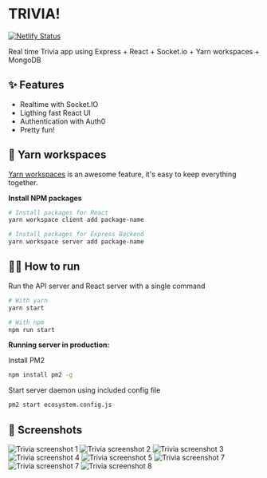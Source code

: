 # TRIVIA!

[![Netlify Status](https://api.netlify.com/api/v1/badges/a4f6ad39-0d16-4185-8341-87645ad1eec5/deploy-status)](https://app.netlify.com/sites/apptrivia/deploys)

Real time Trivia app using Express + React + Socket.io + Yarn workspaces + MongoDB

## ✨ Features
- Realtime with Socket.IO
- Ligthing fast React UI
- Authentication with Auth0
- Pretty fun!

## 🚀 Yarn workspaces
[Yarn workspaces](https://classic.yarnpkg.com/en/docs/workspaces/) is an awesome feature, it's easy to keep everything together.

**Install NPM packages**

```bash
# Install packages for React
yarn workspace client add package-name
```

```bash
# Install packages for Express Backend
yarn workspace server add package-name
```

## 🏃‍♀️ How to run

Run the API server and React server with a single command

```bash
# With yarn
yarn start
```

```bash
# With npm
npm run start
```

**Running server in production:**

Install PM2

```bash
npm install pm2 -g
```

Start server daemon using included config file

```bash
pm2 start ecosystem.config.js
```

## 📸 Screenshots

![Trivia screenshot 1](https://raw.githubusercontent.com/LuisHCK/trivia/master/packages/client/public/screenshots/screenshot_1.jpg)
![Trivia screenshot 2](https://raw.githubusercontent.com/LuisHCK/trivia/master/packages/client/public/screenshots/screenshot_2.jpg)
![Trivia screenshot 3](https://raw.githubusercontent.com/LuisHCK/trivia/master/packages/client/public/screenshots/screenshot_3.jpg)
![Trivia screenshot 4](https://raw.githubusercontent.com/LuisHCK/trivia/master/packages/client/public/screenshots/screenshot_4.jpg)
![Trivia screenshot 5](https://raw.githubusercontent.com/LuisHCK/trivia/master/packages/client/public/screenshots/screenshot_5.jpg)
![Trivia screenshot 7](https://raw.githubusercontent.com/LuisHCK/trivia/master/packages/client/public/screenshots/screenshot_6.jpg)
![Trivia screenshot 7](https://raw.githubusercontent.com/LuisHCK/trivia/master/packages/client/public/screenshots/screenshot_7.jpg)
![Trivia screenshot 8](https://raw.githubusercontent.com/LuisHCK/trivia/master/packages/client/public/screenshots/screenshot_8.jpg)

